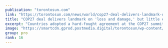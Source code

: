 ```yaml
---
publication: "torontosun.com"
link: "https://torontosun.com/news/world/cop27-deal-delivers-landmark-on-loss-and-damage-but-little-else"
title: "COP27 deal delivers landmark on 'loss and damage,' but little else"
excerpt: "Countries adopted a hard-fought agreement at the COP27 summit that sets up a fund to help poor nations being battered by climate disasters."
image: "https://smartcdn.gprod.postmedia.digital/torontosun/wp-content/uploads/2022/11/AFP_32NZ9HY-scaled-e1668962433473.jpg?quality=100&strip=all"
group: pro
rank: 16
---
```

